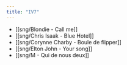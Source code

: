 ```yaml
---
title: "IV7"
---
```


- [[sng/Blondie - Call me]]
- [[sng/Chris Isaak - Blue Hotel]]
- [[sng/Corynne Charby - Boule de flipper]]
- [[sng/Elton John - Your song]]
- [[sng/M - Qui de nous deux]]


